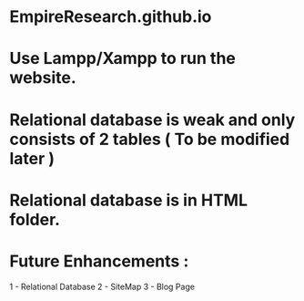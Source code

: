 # EmpireResearch.github.io
# Use Lampp/Xampp to run the website. 
# Relational database is weak and only consists of 2 tables ( To be modified later )
# Relational database is in HTML folder.
# Future Enhancements :
 1 - Relational Database 
 2 - SiteMap
 3 - Blog Page 
